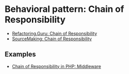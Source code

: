 # Behavioral pattern: Chain of Responsibility

- [Refactoring.Guru: Chain of Responsibility](https://refactoring.guru/design-patterns/chain-of-responsibility)
- [SourceMaking: Chain of Responsibility](https://sourcemaking.com/design_patterns/chain_of_responsibility)


## Examples

* [Chain of Responsibility in PHP: Middleware](PHP/Middleware)